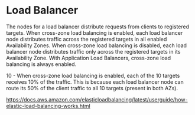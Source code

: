 # Load Balancer

The nodes for a load balancer distribute requests from clients to registered targets. When cross-zone load balancing is enabled, each load balancer node distributes traffic across the registered targets in all enabled Availability Zones. When cross-zone load balancing is disabled, each load balancer node distributes traffic only across the registered targets in its Availability Zone. With Application Load Balancers, cross-zone load balancing is always enabled.

10 - When cross-zone load balancing is enabled, each of the 10 targets receives 10% of the traffic. This is because each load balancer node can route its 50% of the client traffic to all 10 targets (present in both AZs).

https://docs.aws.amazon.com/elasticloadbalancing/latest/userguide/how-elastic-load-balancing-works.html